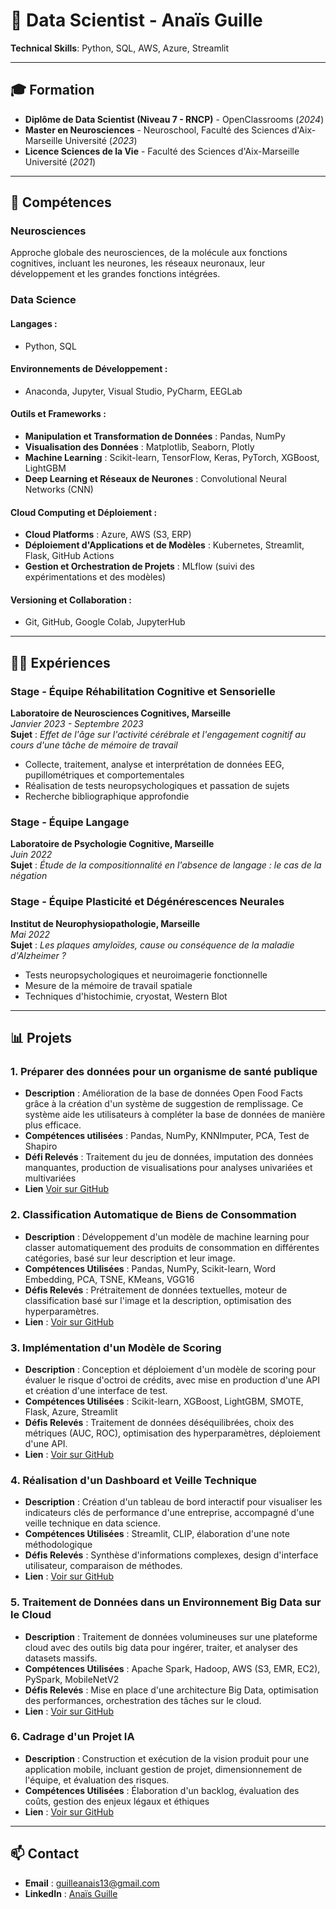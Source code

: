 # 🧠 **Data Scientist - Anaïs Guille**

**Technical Skills**: Python, SQL, AWS, Azure, Streamlit

---

## 🎓 **Formation**

- **Diplôme de Data Scientist (Niveau 7 - RNCP)** - OpenClassrooms (*2024*)
- **Master en Neurosciences** - Neuroschool, Faculté des Sciences d'Aix-Marseille Université (*2023*)
- **Licence Sciences de la Vie** - Faculté des Sciences d'Aix-Marseille Université (*2021*)

---

## 🧩 **Compétences**

### **Neurosciences**  
Approche globale des neurosciences, de la molécule aux fonctions cognitives, incluant les neurones, les réseaux neuronaux, leur développement et les grandes fonctions intégrées.

### **Data Science**

#### **Langages :**
- Python, SQL

#### **Environnements de Développement :**
- Anaconda, Jupyter, Visual Studio, PyCharm, EEGLab

#### **Outils et Frameworks :**
- **Manipulation et Transformation de Données** : Pandas, NumPy
- **Visualisation des Données** : Matplotlib, Seaborn, Plotly
- **Machine Learning** : Scikit-learn, TensorFlow, Keras, PyTorch, XGBoost, LightGBM
- **Deep Learning et Réseaux de Neurones** : Convolutional Neural Networks (CNN)

#### **Cloud Computing et Déploiement :**
- **Cloud Platforms** : Azure, AWS (S3, ERP)
- **Déploiement d'Applications et de Modèles** : Kubernetes, Streamlit, Flask, GitHub Actions
- **Gestion et Orchestration de Projets** : MLflow (suivi des expérimentations et des modèles)

#### **Versioning et Collaboration :**
- Git, GitHub, Google Colab, JupyterHub

---

## 👩‍🔬 **Expériences**

### **Stage - Équipe Réhabilitation Cognitive et Sensorielle**
**Laboratoire de Neurosciences Cognitives, Marseille**  
*Janvier 2023 - Septembre 2023*  
**Sujet** : *Effet de l'âge sur l'activité cérébrale et l'engagement cognitif au cours d'une tâche de mémoire de travail*
- Collecte, traitement, analyse et interprétation de données EEG, pupillométriques et comportementales
- Réalisation de tests neuropsychologiques et passation de sujets
- Recherche bibliographique approfondie

### **Stage - Équipe Langage**
**Laboratoire de Psychologie Cognitive, Marseille**  
*Juin 2022*  
**Sujet** : *Étude de la compositionnalité en l'absence de langage : le cas de la négation*

### **Stage - Équipe Plasticité et Dégénérescences Neurales**
**Institut de Neurophysiopathologie, Marseille**  
*Mai 2022*  
**Sujet** : *Les plaques amyloïdes, cause ou conséquence de la maladie d'Alzheimer ?*
- Tests neuropsychologiques et neuroimagerie fonctionnelle
- Mesure de la mémoire de travail spatiale
- Techniques d'histochimie, cryostat, Western Blot

---

## 📊 **Projets**

### 1. **Préparer des données pour un organisme de santé publique**
   - **Description** : Amélioration de la base de données Open Food Facts grâce à la création d'un système de suggestion de remplissage. Ce système aide les utilisateurs à compléter la base de données de manière plus efficace.
   - **Compétences utilisées** : Pandas, NumPy, KNNImputer, PCA, Test de Shapiro
   - **Défi Relevés** : Traitement du jeu de données, imputation des données manquantes, production de visualisations pour analyses univariées et multivariées
   - **Lien** [Voir sur GitHub](https://github.com/AnaisGll/OC-P3-Preparer-des-donnees-pour-un-organisme-de-sante-publique)

### 2. **Classification Automatique de Biens de Consommation**
   - **Description** : Développement d'un modèle de machine learning pour classer automatiquement des produits de consommation en différentes catégories, basé sur leur description et leur image.
   - **Compétences Utilisées** : Pandas, NumPy, Scikit-learn, Word Embedding, PCA, TSNE, KMeans, VGG16
   - **Défis Relevés** : Prétraitement de données textuelles, moteur de classification basé sur l'image et la description, optimisation des hyperparamètres.
   - **Lien** : [Voir sur GitHub](https://github.com/AnaisGll/OC-P6-Classifier-automatiquement-des-biens-de-consommation)

### 3. **Implémentation d'un Modèle de Scoring**
   - **Description** : Conception et déploiement d'un modèle de scoring pour évaluer le risque d'octroi de crédits, avec mise en production d'une API et création d'une interface de test.
   - **Compétences Utilisées** : Scikit-learn, XGBoost, LightGBM, SMOTE, Flask, Azure, Streamlit
   - **Défis Relevés** : Traitement de données déséquilibrées, choix des métriques (AUC, ROC), optimisation des hyperparamètres, déploiement d'une API.
   - **Lien** : [Voir sur GitHub](https://github.com/AnaisGll/OC-P7-Implementer_un_modele_de_scoring)

### 4. **Réalisation d'un Dashboard et Veille Technique**
   - **Description** : Création d'un tableau de bord interactif pour visualiser les indicateurs clés de performance d'une entreprise, accompagné d'une veille technique en data science.
   - **Compétences Utilisées** : Streamlit, CLIP, élaboration d'une note méthodologique
   - **Défis Relevés** : Synthèse d'informations complexes, design d'interface utilisateur, comparaison de méthodes.
   - **Lien** : [Voir sur GitHub](https://github.com/AnaisGll/OC-P8-Realisez-un-dashboard-et-assurer-une-veille-technique)

### 5. **Traitement de Données dans un Environnement Big Data sur le Cloud**
   - **Description** : Traitement de données volumineuses sur une plateforme cloud avec des outils big data pour ingérer, traiter, et analyser des datasets massifs.
   - **Compétences Utilisées** : Apache Spark, Hadoop, AWS (S3, EMR, EC2), PySpark, MobileNetV2
   - **Défis Relevés** : Mise en place d'une architecture Big Data, optimisation des performances, orchestration des tâches sur le cloud.
   - **Lien** : [Voir sur GitHub](https://github.com/AnaisGll/OC-P9-Realisez-un-traitement-dans-un-environnement-big-data-sur-le-cloud)

### 6. **Cadrage d'un Projet IA**
   - **Description** : Construction et exécution de la vision produit pour une application mobile, incluant gestion de projet, dimensionnement de l'équipe, et évaluation des risques.
   - **Compétences Utilisées** : Élaboration d'un backlog, évaluation des coûts, gestion des enjeux légaux et éthiques
   - **Lien** : [Voir sur GitHub](https://github.com/AnaisGll/OC-P10-Realisez-le-cadrage-dun-projet-IA)

---

## 📫 **Contact**

- **Email** : [guilleanais13@gmail.com](mailto:guilleanais13@gmail.com)
- **LinkedIn** : [Anaïs Guille](https://www.linkedin.com/in/ana%C3%AFs-guille-29a433220/)
